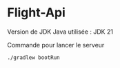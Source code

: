 # Flight-Api

Version de JDK Java utilisée : JDK 21

Commande pour lancer le serveur

    ./gradlew bootRun
